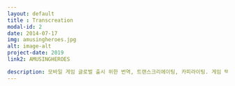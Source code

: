 ```yaml
---
layout: default
title : Transcreation
modal-id: 2
date: 2014-07-17
img: amusingheroes.jpg
alt: image-alt
project-date: 2019
link2: AMUSINGHEROES

description: 모바일 게임 글로벌 출시 위한 번역, 트랜스크리에이팅, 카피라이팅. 게임 텍스트 영어, 스페인어, 중국어 번역. 보이스 오버 관리. 해외 런칭 기획. 영문 웹사이트, 소셜미디어 카피라이팅
---
```

